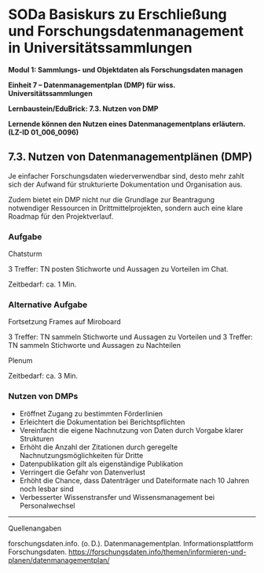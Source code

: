 <!--

-->

# SODa Basiskurs zu Erschließung und Forschungsdatenmanagement in Universitätssammlungen

**Modul 1: Sammlungs- und Objektdaten als Forschungsdaten managen**

**Einheit 7 – Datenmanagementplan (DMP) für wiss. Universitätssammlungen**

**Lernbaustein/EduBrick: 7.3. Nutzen von DMP**

**Lernende können den Nutzen eines Datenmanagementplans erläutern. (LZ-ID 01\_006\_0096)**


## 7.3. Nutzen von Datenmanagementplänen (DMP)

Je einfacher Forschungsdaten wiederverwendbar sind, desto mehr zahlt sich der Aufwand für strukturierte Dokumentation und Organisation aus. 

Zudem bietet ein DMP nicht nur die Grundlage zur Beantragung notwendiger Ressourcen in Drittmittelprojekten, sondern auch eine klare Roadmap für den Projektverlauf.

### Aufgabe

Chatsturm

3 Treffer: TN posten Stichworte und Aussagen zu Vorteilen im Chat.

Zeitbedarf: ca. 1 Min.

### Alternative Aufgabe

Fortsetzung Frames auf Miroboard

3 Treffer: TN sammeln Stichworte und Aussagen zu Vorteilen
und
3 Treffer: TN sammeln Stichworte und Aussagen zu Nachteilen

Plenum

Zeitbedarf: ca. 3 Min.

### Nutzen von DMPs

- Eröffnet Zugang zu bestimmten Förderlinien  
- Erleichtert die Dokumentation bei Berichtspflichten  
- Vereinfacht die eigene Nachnutzung von Daten durch Vorgabe klarer Strukturen  
- Erhöht die Anzahl der Zitationen durch geregelte Nachnutzungsmöglichkeiten für Dritte  
- Datenpublikation gilt als eigenständige Publikation  
- Verringert die Gefahr von Datenverlust  
- Erhöht die Chance, dass Datenträger und Dateiformate nach 10 Jahren noch lesbar sind  
- Verbesserter Wissenstransfer und Wissensmanagement bei Personalwechsel  


-----------
Quellenangaben

forschungsdaten.info. (o. D.). Datenmanagementplan. Informationsplattform Forschungsdaten. https://forschungsdaten.info/themen/informieren-und-planen/datenmanagementplan/


